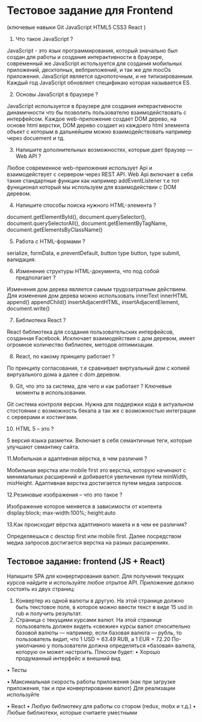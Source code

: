# Тестовое задание для Frontend

(ключевые навыки Git JavaScript HTML5 CSS3 React )

1. Что такое JavaScript ?

JavaScript - это язык программирования, который значально был создан для работы и создания интерактивности в браузере, современный же
JavaScript истользуется для создания мобильных приложений, десктопных, вебприложений, и так же для mocOs приложения. JavaScript является
однопоточным, и не типизированным. Каждый год JavaScript обновляет спецификаю которая называется ES.

2. Основы JavaScript в браузере ?

JavaScript используется в браузере для создания интерактивности динамичности что бы позволить пользователю взаимодействовать с интерфейсом.
Каждое web-приложение создает DOM дерево, на основе html верстки, DOM дерево создает из каждоего html элемента объект с которым в дальнейшем
можно взаимодействовать например через docuement и тд.

3. Напишите дополнительных возможностях, которые дает браузер — Web API ?

Любое современное web-приложения использует Api и взаимодействует с сервером через REST API. Web Api включает в себя такие стандартные
функции как например addEventListener т.е тот функционал который мы используем для взаимодействии с DOM деревом.

4. Напишите способы поиска нужного HTML-элемента ?

document.getElementById(), document.querySelector(), document.querySelectorAll(), document.getElementByTagName,
document.getElementsByClassName()

5. Работа с HTML-формами ?

serialize, formData, e.preventDefault, button type button, type submit, валидация.

6. Изменение структуры HTML-документа, что под собой предполагает ?

Изменения дом дерева является самым трудозатратным действием. Для изменения дом дерева можно использовать innerText innerHTML append()
appendChild() insertAdjacentHTML, insertAdjacentElement, document.write()

7. Библиотека React ?

React библиотека для создания пользовательских интерфейсов, созданная Facebook. Исключает взаимодействия с дом деревом, имеет огромное
количество библиотек, методов оптимизации.

8. React, по какому принципу работает ?

По принципу согласования, т.е сравнивает виртуальный дом с копией виртуального дома а далее с dom деревом.

9. Git, что это за система, для чего и как работает ? Ключевые моменты в использовании.

Git cистема контроля версии. Нужна для поддержки кода в актуальном стостоянии с возможность бекапа а так же с возможностью интеграции с
серверами и хостингами.

10. HTML 5 – это ?

5 версия языка разметки. Включает в себя семантичные теги, которые улучшают семантику сайта.

11.Мобильная и адаптивная вёрстка, в чем различия ?

Мобильная верстка или mobile first это верстка, которую начинают с минимальных расширений и добивается увеличения путем minWidth, mixHeight.
Адаптивная верстка достигается путем медиа запросов.

12.Резиновые изображения – что это такое ?

Изображение которое меняется в зависимости от контента display:block; max-width:100%; height:auto

13.Как происходит вёрстка адаптивного макета и в чем ее различия?

Определяешься с desctop first или mobile first. Далее посредством медиа запросов достигается верстка на разных расширениях.

## Тестовое задание: frontend (JS + React)

Напишите SPA для конвертирования валют. Для получения текущих курсов найдите и используйте любое отрытое API. Приложение должно состоять из
двух страниц:

1. Конвертер из одной валюты в другую. На этой странице должно быть текстовое поле, в которое можно ввести текст в виде 15 usd in rub и
   получить результат.
2. Страница с текущими курсами валют. На этой странице пользователь должен видеть «свежие» курсы валют относительно базовой валюты —
   например, если базовая валюта — рубль, то пользователь видит, что 1 USD = 63.49 RUB, а 1 EUR = 72.20 По-умолчанию у пользователя должна
   определяться «базовая» валюта, которую он может настроить. Плюсом будет: • Хорошо продуманный интерфейс и внешний вид

• Тесты

• Максимальная скорость работы приложения (как при загрузке приложения, так и при конвертировании валют) Для реализации используйте

• React • Любую библиотеку для работы со стором (redux, mobx и т.д.) • Любые библиотеки, которые считаете уместными
